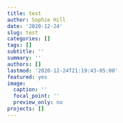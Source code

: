 ```yaml
---
title: test
author: Sophie Hill
date: '2020-12-24'
slug: test
categories: []
tags: []
subtitle: ''
summary: ''
authors: []
lastmod: '2020-12-24T21:19:43-05:00'
featured: yes
image:
  caption: ''
  focal_point: ''
  preview_only: no
projects: []
---
```

